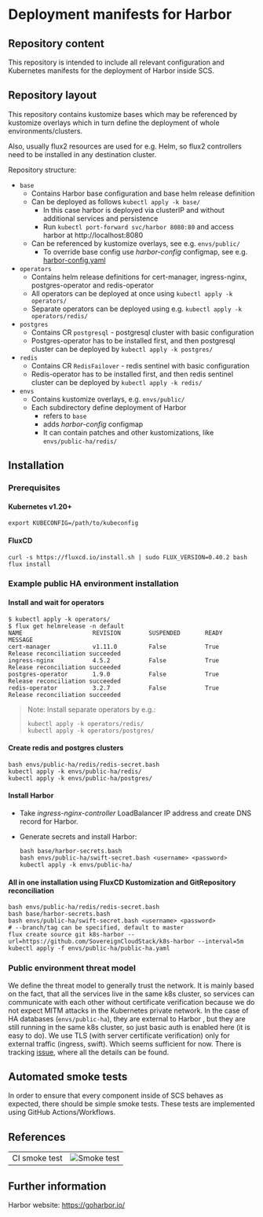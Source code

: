 # Deployment manifests for Harbor

## Repository content

This repository is intended to include all relevant configuration
and Kubernetes manifests for the deployment of Harbor inside SCS.

## Repository layout

This repository contains kustomize bases which may be referenced by
kustomize overlays which in turn define the deployment of whole
environments/clusters.

Also, usually flux2 resources are used for e.g. Helm, so flux2 controllers need to be installed in any destination cluster.

Repository structure:
- `base`
  - Contains Harbor base configuration and base helm release definition
  - Can be deployed as follows `kubectl apply -k base/`
    - In this case harbor is deployed via clusterIP and without additional services and persistence
    - Run `kubectl port-forward svc/harbor 8080:80` and access harbor at http://localhost:8080
  - Can be referenced by kustomize overlays, see e.g. `envs/public/`
    - To override base config use *harbor-config* configmap, see e.g. [harbor-config.yaml](envs/ci-testing/harbor-config.yaml)
- `operators`
  - Contains helm release definitions for cert-manager, ingress-nginx, postgres-operator and redis-operator
  - All operators can be deployed at once using `kubectl apply -k operators/`
  - Separate operators can be deployed using e.g. `kubectl apply -k operators/redis/`
- `postgres`
  - Contains CR `postgresql` - postgresql cluster with basic configuration
  - Postgres-operator has to be installed first, and then postgresql cluster can be deployed by `kubectl apply -k postgres/`
- `redis`
  - Contains CR `RedisFailover` - redis sentinel with basic configuration
  - Redis-operator has to be installed first, and then redis sentinel cluster can be deployed by `kubectl apply -k redis/`
- `envs`
  - Contains kustomize overlays, e.g. `envs/public/`
  - Each subdirectory define deployment of Harbor
    - refers to `base`
    - adds *harbor-config* configmap
    - It can contain patches and other kustomizations, like `envs/public-ha/redis/`

## Installation

### Prerequisites

#### Kubernetes v1.20+
```
export KUBECONFIG=/path/to/kubeconfig
```

#### FluxCD
```
curl -s https://fluxcd.io/install.sh | sudo FLUX_VERSION=0.40.2 bash
flux install
```

### Example public HA environment installation

#### Install and wait for operators
```
$ kubectl apply -k operators/
$ flux get helmrelease -n default
NAME                    REVISION        SUSPENDED       READY   MESSAGE
cert-manager            v1.11.0         False           True    Release reconciliation succeeded
ingress-nginx           4.5.2           False           True    Release reconciliation succeeded
postgres-operator       1.9.0           False           True    Release reconciliation succeeded
redis-operator          3.2.7           False           True    Release reconciliation succeeded
```

> Note: Install separate operators by e.g.:
> ```
> kubectl apply -k operators/redis/
> kubectl apply -k operators/postgres/
> ```

#### Create redis and postgres clusters
```
bash envs/public-ha/redis/redis-secret.bash
kubectl apply -k envs/public-ha/redis/
kubectl apply -k envs/public-ha/postgres/
```

#### Install Harbor

- Take *ingress-nginx-controller* LoadBalancer IP address and create DNS record for Harbor.

- Generate secrets and install Harbor:
  ```
  bash base/harbor-secrets.bash
  bash envs/public-ha/swift-secret.bash <username> <password>
  kubectl apply -k envs/public-ha/
  ```

#### All in one installation using FluxCD Kustomization and GitRepository reconciliation

```
bash envs/public-ha/redis/redis-secret.bash
bash base/harbor-secrets.bash
bash envs/public-ha/swift-secret.bash <username> <password>
# --branch/tag can be specified, default to master
flux create source git k8s-harbor --url=https://github.com/SovereignCloudStack/k8s-harbor --interval=5m
kubectl apply -f envs/public-ha/public-ha.yaml
```

### Public environment threat model

We define the threat model to generally trust the network. It is mainly based on the fact, that all the services live
in the same k8s cluster, so services can communicate with each other without certificate verification because
we do not expect MITM attacks in the Kubernetes private network. In the case of HA databases (`envs/public-ha`), they are external to Harbor
, but they are still running in the same k8s cluster, so just basic auth is enabled here (it is easy to do).
We use TLS (with server certificate verification) only for external traffic (ingress, swift). Which seems sufficient
for now. There is tracking [issue](https://github.com/SovereignCloudStack/k8s-harbor/issues/27), where all the details can be found.

## Automated smoke tests

In order to ensure that every component inside of SCS behaves as
expected, there should be simple smoke tests.
These tests are implemented using GitHub Actions/Workflows.

## References

|               |                                                                                         |
|---------------|-----------------------------------------------------------------------------------------|
| CI smoke test | ![Smoke test](https://github.com/SovereignCloudStack/k8s-harbor/workflows/CI/badge.svg) |

## Further information

Harbor website: https://goharbor.io/
